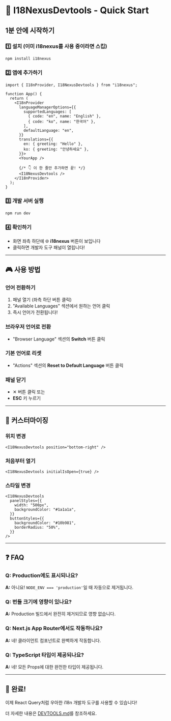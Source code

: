 # 🚀 I18NexusDevtools - Quick Start

## 1분 안에 시작하기

### 1️⃣ 설치 (이미 i18nexus를 사용 중이라면 스킵)

```bash
npm install i18nexus
```

### 2️⃣ 앱에 추가하기

```tsx
import { I18nProvider, I18NexusDevtools } from "i18nexus";

function App() {
  return (
    <I18nProvider
      languageManagerOptions={{
        supportedLanguages: [
          { code: "en", name: "English" },
          { code: "ko", name: "한국어" },
        ],
        defaultLanguage: "en",
      }}
      translations={{
        en: { greeting: "Hello" },
        ko: { greeting: "안녕하세요" },
      }}>
      <YourApp />

      {/* 👇 이 한 줄만 추가하면 끝! */}
      <I18NexusDevtools />
    </I18nProvider>
  );
}
```

### 3️⃣ 개발 서버 실행

```bash
npm run dev
```

### 4️⃣ 확인하기

- 화면 좌측 하단에 🌐 **i18nexus** 버튼이 보입니다
- 클릭하면 개발자 도구 패널이 열립니다!

---

## 🎮 사용 방법

### 언어 전환하기

1. 패널 열기 (좌측 하단 버튼 클릭)
2. "Available Languages" 섹션에서 원하는 언어 클릭
3. 즉시 언어가 전환됩니다!

### 브라우저 언어로 전환

- "Browser Language" 섹션의 **Switch** 버튼 클릭

### 기본 언어로 리셋

- "Actions" 섹션의 **Reset to Default Language** 버튼 클릭

### 패널 닫기

- ✕ 버튼 클릭 또는
- **ESC** 키 누르기

---

## 🎨 커스터마이징

### 위치 변경

```tsx
<I18NexusDevtools position="bottom-right" />
```

### 처음부터 열기

```tsx
<I18NexusDevtools initialIsOpen={true} />
```

### 스타일 변경

```tsx
<I18NexusDevtools
  panelStyles={{
    width: "500px",
    backgroundColor: "#1a1a1a",
  }}
  buttonStyles={{
    backgroundColor: "#10b981",
    borderRadius: "50%",
  }}
/>
```

---

## ❓ FAQ

### Q: Production에도 표시되나요?

**A:** 아니요! `NODE_ENV === 'production'`일 때 자동으로 제거됩니다.

### Q: 번들 크기에 영향이 있나요?

**A:** Production 빌드에서 완전히 제거되므로 영향 없습니다.

### Q: Next.js App Router에서도 작동하나요?

**A:** 네! 클라이언트 컴포넌트로 완벽하게 작동합니다.

### Q: TypeScript 타입이 제공되나요?

**A:** 네! 모든 Props에 대한 완전한 타입이 제공됩니다.

---

## 🎉 완료!

이제 React Query처럼 우아한 i18n 개발자 도구를 사용할 수 있습니다!

더 자세한 내용은 [DEVTOOLS.md](./DEVTOOLS.md)를 참조하세요.

